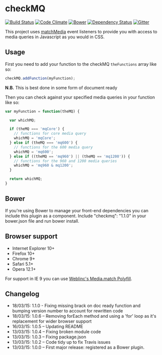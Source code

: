 # checkMQ

[![Build Status](https://travis-ci.org/jonnyhaynes/checkmq.svg?branch=master)](https://travis-ci.org/jonnyhaynes/checkmq) [![Code Climate](https://codeclimate.com/github/jonnyhaynes/checkMQ/badges/gpa.svg)](https://codeclimate.com/github/jonnyhaynes/checkmq) [![Bower](https://img.shields.io/bower/v/checkmq.svg)](https://github.com/jonnyhaynes/checkmq) [![Dependency Status](https://david-dm.org/jonnyhaynes/checkmq.svg)](https://david-dm.org/jonnyhaynes/checkmq) [![Gitter](https://badges.gitter.im/Join%20Chat.svg)](https://gitter.im/jonnyhaynes/checkmq?utm_source=badge&utm_medium=badge&utm_campaign=pr-badge)

This project uses [matchMedia](https://developer.mozilla.org/en-US/docs/Web/API/Window/matchMedia) event listeners to provide you with access to media queries in Javascript as you would in CSS.

## Usage

First you need to add your function to the checkMQ `theFunctions` array like so:

```javascript
checkMQ.addFunction(myFunction);
```

**N.B.** This is best done in some form of document ready

Then you can check against your specified media queries in your function like so:

```javascript
var myFunction = function(theMQ) {

  var whichMQ;

  if (theMQ === 'mqCore') {
    // functions for core media query
    whichMQ = 'mqCore';
  } else if (theMQ === 'mq600') {
    // functions for the 600 media query
    whichMQ = 'mq600';
  } else if ((theMQ == 'mq960') || (theMQ == 'mq1200')) {
    // functions for the 960 and 1200 media queries
    whichMQ = 'mq960 & mq1200';
  }

  return whichMQ;
}
```

## Bower

If you're using Bower to manage your front-end dependencies you can include this plugin as a component. Include "checkmq": "1.1.0" in your bower.json file and run bower install.

## Browser support

* Internet Explorer 10+
* Firefox 10+
* Chrome 9+
* Safari 5.1+
* Opera 12.1+

For support in IE 9 you can use [Weblinc's Media.match Polyfill](https://github.com/weblinc/media-match).

## Changelog

* 18/03/15: 1.1.0 - Fixing missing brack on doc ready function and bumping version number to account for rewritten code
* 18/03/15: 1.0.6 – Removing forEach method and using a 'for' loop as it's replacement for wider browser support
* 16/03/15: 1.0.5 – Updating README
* 13/03/15: 1.0.4 – Fixing broken module code
* 13/03/15: 1.0.3 – Fixing package.json
* 13/03/15: 1.0.2 – Code tidy up to fix Travis issues
* 13/03/15: 1.0.0 – First major release: registered as a Bower plugin.
